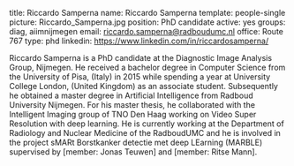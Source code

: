 title: Riccardo Samperna
name: Riccardo Samperna
template: people-single
picture: Riccardo_Samperna.jpg
position: PhD candidate
active: yes
groups: diag, aiimnijmegen
email: riccardo.samperna@radboudumc.nl
office: Route 767
type: phd
linkedin: https://www.linkedin.com/in/riccardosamperna/

Riccardo Samperna is a PhD candidate at the Diagnostic Image Analysis Group, Nijmegen. He received a bachelor degree in Computer Science from the University of Pisa, (Italy) in 2015 while spending a year at University College London, (United Kingdom) as an associate student. Subsequently he obtained a master degree in Artificial Intelligence from Radboud University Nijmegen. For his master thesis, he collaborated with the Intelligent Imaging group of TNO Den Haag working on Video Super Resolution with deep learning. He is currently working at the Department of Radiology and Nuclear Medicine of the RadboudUMC and he is involved in the project sMARt Borstkanker detectie met deep LEarning (MARBLE) supervised by [member: Jonas Teuwen] and [member: Ritse Mann].
